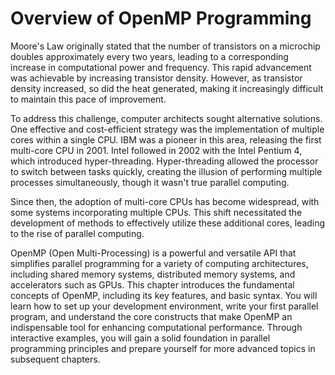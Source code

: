 # Overview of OpenMP Programming

Moore's Law originally stated that the number of transistors on a microchip doubles approximately every two years, leading to a corresponding increase in computational power and frequency. This rapid advancement was achievable by increasing transistor density. However, as transistor density increased, so did the heat generated, making it increasingly difficult to maintain this pace of improvement. 

To address this challenge, computer architects sought alternative solutions. One effective and cost-efficient strategy was the implementation of multiple cores within a single CPU. IBM was a pioneer in this area, releasing the first multi-core CPU in 2001. Intel followed in 2002 with the Intel Pentium 4, which introduced hyper-threading. Hyper-threading allowed the processor to switch between tasks quickly, creating the illusion of performing multiple processes simultaneously, though it wasn't true parallel computing.

Since then, the adoption of multi-core CPUs has become widespread, with some systems incorporating multiple CPUs. This shift necessitated the development of methods to effectively utilize these additional cores, leading to the rise of parallel computing.

OpenMP (Open Multi-Processing) is a powerful and versatile API that simplifies parallel programming for a variety of computing architectures, including shared memory systems, distributed memory systems, and accelerators such as GPUs. This chapter introduces the fundamental concepts of OpenMP, including its key features, and basic syntax. You will learn how to set up your development environment, write your first parallel program, and understand the core constructs that make OpenMP an indispensable tool for enhancing computational performance. Through interactive examples, you will gain a solid foundation in parallel programming principles and prepare yourself for more advanced topics in subsequent chapters.